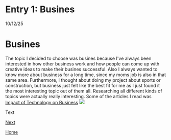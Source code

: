 <head>
 
</head>
<h1>Entry 1: Busines</h1>
<p>10/12/25</p>
<h1>Busines</h1>
<p>The topic I decided to choose was busines because I've always been interested in how other business work and how people can come up with creative ideas to make their busines successful. Also I always wanted to know more about business for a long time, since my moms job is also in that same area. Furthermore, I thought about doing my project about sports or construction, but business just felt like the best fit for me as I just found it the most interesting topic out of them all. Researching all different kinds of topics were actually really interesting. Some of the articles I read was <a href=”#”>Impact of Technology on Business</a> <img src=”https://www.herzing.edu/blog/impact-technology-business”</p>

Text

[Next](entry02.md)

[Home](../README.md)
